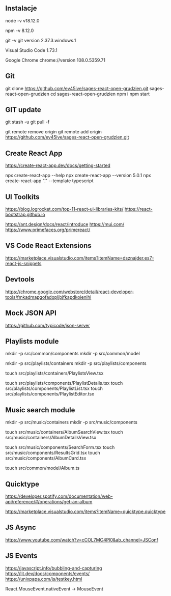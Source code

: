## Instalacje

node -v
v18.12.0

npm -v
8.12.0

git -v
git version 2.37.3.windows.1

Visual Studio Code
1.73.1

Google Chrome
chrome://version
108.0.5359.71

## Git

git clone https://github.com/ev45ive/sages-react-open-grudzien.git sages-react-open-grudzien
cd sages-react-open-grudzien
npm i
npm start

## GIT update

git stash -u
git pull -f

git remote remove origin
git remote add origin https://github.com/ev45ive/sages-react-open-grudzien.git

## Create React App

https://create-react-app.dev/docs/getting-started

npx create-react-app --help
npx create-react-app --version
5.0.1
npx create-react-app "." --template typescript

## UI Toolkits

https://blog.logrocket.com/top-11-react-ui-libraries-kits/
https://react-bootstrap.github.io

https://ant.design/docs/react/introduce
https://mui.com/
https://www.primefaces.org/primereact/

## VS Code React Extensions

https://marketplace.visualstudio.com/items?itemName=dsznajder.es7-react-js-snippets

## Devtools

https://chrome.google.com/webstore/detail/react-developer-tools/fmkadmapgofadopljbjfkapdkoienihi

## Mock JSON API

https://github.com/typicode/json-server

## Playlists module

mkdir -p src/common/components
mkdir -p src/common/model

mkdir -p src/playlists/containers
mkdir -p src/playlists/components

touch src/playlists/containers/PlaylistsView.tsx

touch src/playlists/components/PlaylistDetails.tsx
touch src/playlists/components/PlaylistList.tsx
touch src/playlists/components/PlaylistEditor.tsx

## Music search module

mkdir -p src/music/containers
mkdir -p src/music/components

touch src/music/containers/AlbumSearchView.tsx
touch src/music/containers/AlbumDetailsView.tsx

touch src/music/components/SearchForm.tsx
touch src/music/components/ResultsGrid.tsx
touch src/music/components/AlbumCard.tsx

touch src/common/model/Album.ts

## Quicktype

https://developer.spotify.com/documentation/web-api/reference/#/operations/get-an-album

https://marketplace.visualstudio.com/items?itemName=quicktype.quicktype


## JS Async 
https://www.youtube.com/watch?v=cCOL7MC4Pl0&ab_channel=JSConf


## JS Events 
https://javascript.info/bubbling-and-capturing
https://lit.dev/docs/components/events/
https://unixpapa.com/js/testkey.html

React.MouseEvent.nativeEvent -> MouseEvent